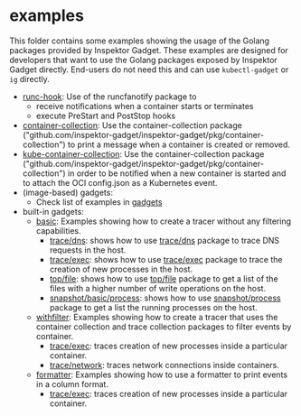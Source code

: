 # examples

This folder contains some examples showing the usage of the Golang
packages provided by Inspektor Gadget. These examples are designed for
developers that want to use the Golang packages exposed by Inspektor
Gadget directly. End-users do not need this and can use `kubectl-gadget`
or `ig` directly.

- [runc-hook](runc-hook/): Use of the runcfanotify package to
  - receive notifications when a container starts or terminates
  - execute PreStart and PostStop hooks
- [container-collection](container-collection/): Use the
  container-collection package
  ("github.com/inspektor-gadget/inspektor-gadget/pkg/container-collection") to
  print a message when a container is created or removed.
- [kube-container-collection](kube-container-collection/): Use the
  container-collection package
  ("github.com/inspektor-gadget/inspektor-gadget/pkg/container-collection") in
  order to be notified when a new container is started and to attach the
  OCI config.json as a Kubernetes event.
- (image-based) gadgets:
  - Check list of examples in [gadgets](gadgets)
- built-in gadgets:
  - [basic](builtin-gadgets/basic/): Examples showing how to create a tracer
    without any filtering capabilities.
    - [trace/dns](builtin-gadgets/basic/trace/dns/): shows how to use
      [trace/dns](https://github.com/inspektor-gadget/inspektor-gadget/tree/main/pkg/gadgets/trace/dns)
      package to trace DNS requests in the host.
    - [trace/exec](builtin-gadgets/basic/trace/exec/): shows how to use
      [trace/exec](https://github.com/inspektor-gadget/inspektor-gadget/tree/main/pkg/gadgets/trace/exec)
      package to trace the creation of new processes in the host.
    - [top/file](builtin-gadgets/basic/top/file/): shows how to use
      [top/file](https://github.com/inspektor-gadget/inspektor-gadget/tree/main/pkg/gadgets/top/file)
      package to get a list of the files with a higher number of write
      operations on the host.
    - [snapshot/basic/process](builtin-gadgets/basic/snapshot/process/): shows how to use
      [snapshot/process](https://github.com/inspektor-gadget/inspektor-gadget/tree/main/pkg/gadgets/snapshot/process)
      package to get a list the running processes on the host.
  - [withfilter](builtin-gadgets/withfilter/): Examples showing how to create a
    tracer that uses the container collection and trace collection
    packages to filter events by container.
    - [trace/exec](builtin-gadgets/withfilter/trace/exec/): traces creation of
      new processes inside a particular container.
    - [trace/network](builtin-gadgets/withfilter/trace/network): traces network
      connections inside containers.
  - [formatter](builtin-gadgets/formatter/): Examples showing how to use a formatter to
    print events in a column format.
    - [trace/exec](builtin-gadgets/formatter/trace/exec/): traces creation of
      new processes inside a particular container.
